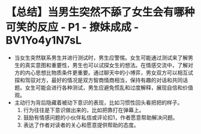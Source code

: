 # 【总结】当男生突然不舔了女生会有哪种可笑的反应 - P1 - 撩妹成成 - BV1Yo4y1N7sL

-   当女生突然联系男生并进行测试时，男生应警惕。女生可能通过测试来了解男生的真实意图和重要性，男生也可以试探女生的想法。在情感交流中，了解对方的内心思想比物质条件更重要。通过聊天中的小博弈，男女双方可以相互试探和驾驭对方，最好的情况是双方智商情商相当，保持有趣的对话和共同话题。女生可能会进行各种测试，男生应避免慌乱和过度解释，展现自信和价值观。
-   主动行为背后隐藏着被动下意识的表现，比如习惯性回头看把把的样子。
    1.  行为往往是下意识做出来的，比如把靠打在弹幕上。
    2.  鼓励有情感问题的小伙伴私信或评论扣1，作者愿意帮助解决问题。
    3.  表达了作者对读者的关心和愿意提供帮助的态度。